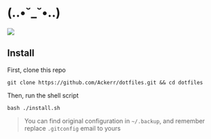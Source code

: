 # (..•˘_˘•..)
![](https://github.com/Ackerr/dotfiles/workflows/CI/badge.svg)

## Install

First, clone this repo
```
git clone https://github.com/Ackerr/dotfiles.git && cd dotfiles
```

Then, run the shell script

```
bash ./install.sh
```
> You can find original configuration in `~/.backup`, and remember replace `.gitconfig` email to yours
